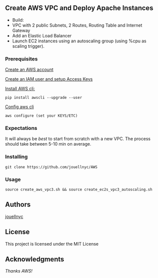 ## Create AWS VPC and Deploy Apache Instances 

- Build:
- VPC with 2 public Subnets, 2 Routes, Routing Table and Internet Gateway
- Add an Elastic Load Balancer
- Launch EC2 instances  using an autoscaling group (using %cpu as scaling trigger).


### Prerequisites
[Create an AWS account](https://aws.amazon.com)

[Create an IAM user and setup Access Keys](https://docs.aws.amazon.com/IAM/latest/UserGuide/id_users_create.html#id_users_create_cliwpsapi)

[Install AWS cli:](https://docs.aws.amazon.com/cli/latest/userguide/installing.html)
```
pip install awscli --upgrade --user
```
[Config aws cli](https://docs.aws.amazon.com/cli/latest/userguide/cli-chap-getting-started.html)
```
aws configure (set your KEYS/ETC)
```

### Expectations 
It will always be *best* to start from scratch with a new VPC.
The process should take between 5-10 min on average.

### Installing
```
git clone https://github.com/jouellnyc/AWS
```

### Usage
```
source create_aws_vpc3.sh && source create_ec2s_vpc3_autoscaling.sh
```

## Authors
[jouellnyc](mailto:jouellnyc@gmail.com)

## License
This project is licensed under the MIT License

## Acknowledgments
*Thanks AWS!*
